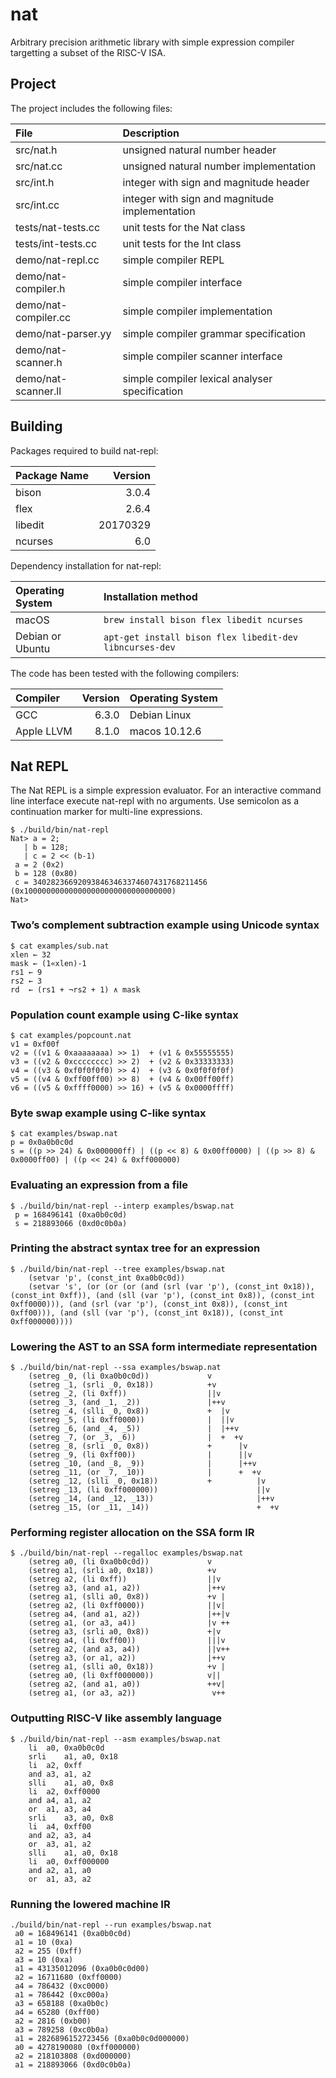 # nat

Arbitrary precision arithmetic library with simple expression
compiler targetting a subset of the RISC-V ISA.

## Project

The project includes the following files:

File                   | Description
:---                   | :---
src/nat.h              | unsigned natural number header
src/nat.cc             | unsigned natural number implementation
src/int.h              | integer with sign and magnitude header
src/int.cc             | integer with sign and magnitude implementation
tests/nat-tests.cc     | unit tests for the Nat class
tests/int-tests.cc     | unit tests for the Int class
demo/nat-repl.cc       | simple compiler REPL
demo/nat-compiler.h    | simple compiler interface
demo/nat-compiler.cc   | simple compiler implementation
demo/nat-parser.yy     | simple compiler grammar specification
demo/nat-scanner.h     | simple compiler scanner interface
demo/nat-scanner.ll    | simple compiler lexical analyser specification

## Building

Packages required to build nat-repl:

Package Name | Version
:--          | --:
bison        | 3.0.4
flex         | 2.6.4
libedit      | 20170329
ncurses      | 6.0

Dependency installation for nat-repl:

Operating System | Installation method
:--              | :--
macOS            | `brew install bison flex libedit ncurses`
Debian or Ubuntu | `apt-get install bison flex libedit-dev libncurses-dev`

The code has been tested with the following compilers:

Compiler   | Version | Operating System
:--        | --:     | :--
GCC        | 6.3.0   | Debian Linux
Apple LLVM | 8.1.0   | macos 10.12.6


## Nat REPL

The Nat REPL is a simple expression evaluator.  For an interactive
command line interface execute nat-repl with no arguments. Use
semicolon as a continuation marker for multi-line expressions.

```
$ ./build/bin/nat-repl 
Nat> a = 2;
   | b = 128;
   | c = 2 << (b-1)
 a = 2 (0x2)
 b = 128 (0x80)
 c = 340282366920938463463374607431768211456 (0x100000000000000000000000000000000)
Nat> 
```


### Two’s complement subtraction example using Unicode syntax

```
$ cat examples/sub.nat
xlen ← 32
mask ← (1«xlen)-1
rs1 ← 9
rs2 ← 3
rd  ← (rs1 + ¬rs2 + 1) ∧ mask
```


### Population count example using C-like syntax

```
$ cat examples/popcount.nat
v1 = 0xf00f
v2 = ((v1 & 0xaaaaaaaa) >> 1)  + (v1 & 0x55555555)
v3 = ((v2 & 0xcccccccc) >> 2)  + (v2 & 0x33333333)
v4 = ((v3 & 0xf0f0f0f0) >> 4)  + (v3 & 0x0f0f0f0f)
v5 = ((v4 & 0xff00ff00) >> 8)  + (v4 & 0x00ff00ff)
v6 = ((v5 & 0xffff0000) >> 16) + (v5 & 0x0000ffff)
```


### Byte swap example using C-like syntax

```
$ cat examples/bswap.nat
p = 0x0a0b0c0d
s = ((p >> 24) & 0x000000ff) | ((p << 8) & 0x00ff0000) | ((p >> 8) & 0x0000ff00) | ((p << 24) & 0xff000000)
```


### Evaluating an expression from a file

```
$ ./build/bin/nat-repl --interp examples/bswap.nat
 p = 168496141 (0xa0b0c0d)
 s = 218893066 (0xd0c0b0a)
```


### Printing the abstract syntax tree for an expression

```
$ ./build/bin/nat-repl --tree examples/bswap.nat
	(setvar 'p', (const_int 0xa0b0c0d))
	(setvar 's', (or (or (or (and (srl (var 'p'), (const_int 0x18)), (const_int 0xff)), (and (sll (var 'p'), (const_int 0x8)), (const_int 0xff0000))), (and (srl (var 'p'), (const_int 0x8)), (const_int 0xff00))), (and (sll (var 'p'), (const_int 0x18)), (const_int 0xff000000))))
```


### Lowering the AST to an SSA form intermediate representation

```
$ ./build/bin/nat-repl --ssa examples/bswap.nat
	(setreg _0, (li 0xa0b0c0d))             v               
	(setreg _1, (srli _0, 0x18))            +v              
	(setreg _2, (li 0xff))                  ||v             
	(setreg _3, (and _1, _2))               |++v            
	(setreg _4, (slli _0, 0x8))             +  |v           
	(setreg _5, (li 0xff0000))              |  ||v          
	(setreg _6, (and _4, _5))               |  |++v         
	(setreg _7, (or _3, _6))                |  +  +v        
	(setreg _8, (srli _0, 0x8))             +      |v       
	(setreg _9, (li 0xff00))                |      ||v      
	(setreg _10, (and _8, _9))              |      |++v     
	(setreg _11, (or _7, _10))              |      +  +v    
	(setreg _12, (slli _0, 0x18))           +          |v   
	(setreg _13, (li 0xff000000))                      ||v  
	(setreg _14, (and _12, _13))                       |++v 
	(setreg _15, (or _11, _14))                        +  +v
```


### Performing register allocation on the SSA form IR

```
$ ./build/bin/nat-repl --regalloc examples/bswap.nat
	(setreg a0, (li 0xa0b0c0d))             v
	(setreg a1, (srli a0, 0x18))            +v
	(setreg a2, (li 0xff))                  ||v
	(setreg a3, (and a1, a2))               |++v
	(setreg a1, (slli a0, 0x8))             +v |
	(setreg a2, (li 0xff0000))              ||v|
	(setreg a4, (and a1, a2))               |++|v
	(setreg a1, (or a3, a4))                |v ++
	(setreg a3, (srli a0, 0x8))             +|v 
	(setreg a4, (li 0xff00))                |||v
	(setreg a2, (and a3, a4))               ||v++
	(setreg a3, (or a1, a2))                |++v 
	(setreg a1, (slli a0, 0x18))            +v |
	(setreg a0, (li 0xff000000))            v||
	(setreg a2, (and a1, a0))               ++v|
	(setreg a1, (or a3, a2))                 v++
```


### Outputting RISC-V like assembly language

```
$ ./build/bin/nat-repl --asm examples/bswap.nat
	li	a0, 0xa0b0c0d
	srli	a1, a0, 0x18
	li	a2, 0xff
	and	a3, a1, a2
	slli	a1, a0, 0x8
	li	a2, 0xff0000
	and	a4, a1, a2
	or	a1, a3, a4
	srli	a3, a0, 0x8
	li	a4, 0xff00
	and	a2, a3, a4
	or	a3, a1, a2
	slli	a1, a0, 0x18
	li	a0, 0xff000000
	and	a2, a1, a0
	or	a1, a3, a2
```


### Running the lowered machine IR

```
./build/bin/nat-repl --run examples/bswap.nat
 a0 = 168496141 (0xa0b0c0d)
 a1 = 10 (0xa)
 a2 = 255 (0xff)
 a3 = 10 (0xa)
 a1 = 43135012096 (0xa0b0c0d00)
 a2 = 16711680 (0xff0000)
 a4 = 786432 (0xc0000)
 a1 = 786442 (0xc000a)
 a3 = 658188 (0xa0b0c)
 a4 = 65280 (0xff00)
 a2 = 2816 (0xb00)
 a3 = 789258 (0xc0b0a)
 a1 = 2826896152723456 (0xa0b0c0d000000)
 a0 = 4278190080 (0xff000000)
 a2 = 218103808 (0xd000000)
 a1 = 218893066 (0xd0c0b0a)
```
